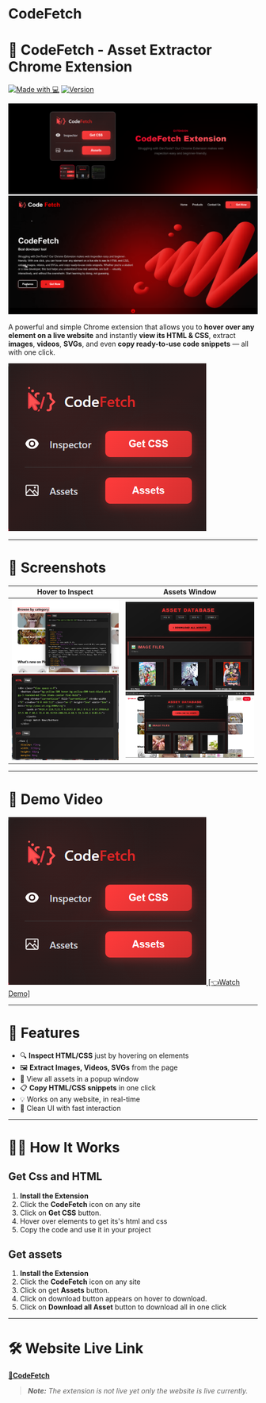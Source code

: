 # CodeFetch
# 🚀 CodeFetch - Asset Extractor Chrome Extension
[![Made with 💻](https://img.shields.io/badge/Made%20with-JavaScript-blue)](#)
[![Version](https://img.shields.io/badge/version-1.0.0-green)](#)

![hover-preview1](assets/ss5.png)
![hover-preview1](assets/ss4.png)

A powerful and simple Chrome extension that allows you to **hover over any element on a live website** and instantly **view its HTML & CSS**, extract **images**, **videos**, **SVGs**, and even **copy ready-to-use code snippets** — all with one click.


![hover-preview1](assets/ss1.png)

---

# 📸 Screenshots

| Hover to Inspect | Assets Window |
|------------------|----------------|
| ![hover-preview1](assets/ss7.png) ![hover-preview2](assets/ss2.png)| ![assets-window](assets/ss3.png) ![assets-window2](assets/ss6.png) |

---

# 🎥 Demo Video

[![](/assets/ss1.png)    [👈Watch Demo]](https://youtu.be/8flfpEaSYYM?si=TA6HdOVc1BGHOhoB)

---

# 🔧 Features

- 🔍 **Inspect HTML/CSS** just by hovering on elements
- 🖼️ **Extract Images, Videos, SVGs** from the page
- 🧩 View all assets in a popup window
- 📋 **Copy HTML/CSS snippets** in one click
- 💡 Works on any website, in real-time
- 🧠 Clean UI with fast interaction

---

# 🧑‍💻 How It Works

## Get Css and HTML
1. **Install the Extension**
2. Click the **CodeFetch** icon on any site
3. Click on **Get CSS** button.
4. Hover over elements to get its's html and css
5. Copy the code and use it in your project

## Get assets
1. **Install the Extension**
2. Click the **CodeFetch** icon on any site
3. Click on get **Assets** button.
5. Click on download button appears on hover to download.
6. Click on **Download all Asset** button to download all in one click 

---

# 🛠 Website Live Link

[**🔗CodeFetch**](codefetch.netlify.app)

> _**Note:** The extension is not live yet only the website is live currently._
